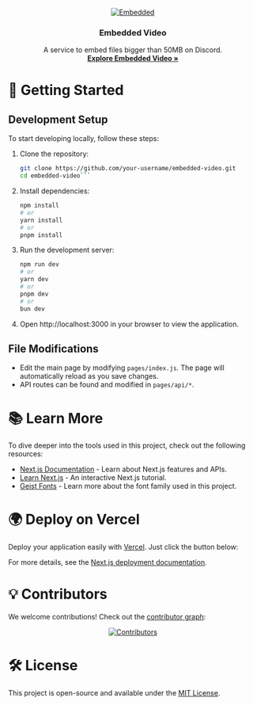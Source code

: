 <p align="center">
    <a href="https://v.pololer.web.id">
      <img src="https://github.com/user-attachments/assets/ab678426-8ceb-49e1-b79c-c5535ff5be7c" alt="Embedded">
    </a>
    <h3 align="center">Embedded Video</h3>
    <p align="center">
      A service to embed files bigger than 50MB on Discord.
      <br>
      <a href="https://v.pololer.web.id"><strong>Explore Embedded Video »</strong></a>
      <br>
    </p>
</p>


# 🚀 Getting Started

## Development Setup

To start developing locally, follow these steps:
1. Clone the repository:
   ```bash
   git clone https://github.com/your-username/embedded-video.git
   cd embedded-video```
2. Install dependencies:
   ```bash
   npm install
   # or
   yarn install
   # or
   pnpm install
   ```
3. Run the development server:
   ```bash
   npm run dev
   # or
   yarn dev
   # or
   pnpm dev
   # or
   bun dev
   ```
4. Open http://localhost:3000 in your browser to view the application.

## File Modifications
- Edit the main page by modifying `pages/index.js`. The page will automatically reload as you save changes.
- API routes can be found and modified in `pages/api/*`.

# 📚 Learn More
To dive deeper into the tools used in this project, check out the following resources:
- [Next.js Documentation](https://nextjs.org/docs) - Learn about Next.js features and APIs.
- [Learn Next.js](https://nextjs.org/learn-pages-router) - An interactive Next.js tutorial.
- [Geist Fonts](https://vercel.com/font) - Learn more about the font family used in this project.

# 🌍 Deploy on Vercel
Deploy your application easily with [Vercel](https://vercel.com/). Just click the button below:

For more details, see the [Next.js deployment documentation](https://nextjs.org/docs/pages/building-your-application/deploying).

# 💡 Contributors
We welcome contributions! Check out the [contributor graph](https://github.com/Aruh1/embedded-video/graphs/contributors):
<p align="center"> <a href="https://github.com/Aruh1/embedded-video/graphs/contributors"> <img src="https://contrib.rocks/image?repo=Aruh1/embedded-video" alt="Contributors"> </a> </p>

# 🛠 License
This project is open-source and available under the [MIT License](https://github.com/Aruh1/embedded-video/blob/main/LICENSE).
